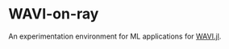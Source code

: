 # WAVI-on-ray

An experimentation environment for ML applications for [WAVI.jl](https://github.com/RJArthern/WAVI.jl).
